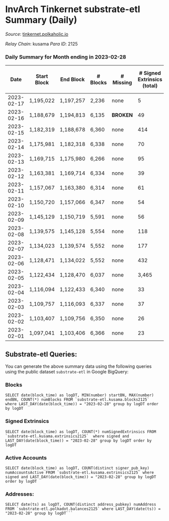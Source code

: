 # InvArch Tinkernet substrate-etl Summary (Daily)

_Source_: [tinkernet.polkaholic.io](https://tinkernet.polkaholic.io)

*Relay Chain*: kusama
*Para ID*: 2125



### Daily Summary for Month ending in 2023-02-28


| Date | Start Block | End Block | # Blocks | # Missing | # Signed Extrinsics (total) | # Active Accounts | # Addresses with Balances | # Events | # Transfers | # XCM Transfers In | # XCM Transfers Out |
| ---- | ----------- | --------- | -------- | --------- | --------------------------- | ----------------- | ------------------------- | -------- | ----------- | ------------------ | ------------------- |
| 2023-02-17 | 1,195,022 | 1,197,257 | 2,236 | none  | 5 | 3 |  | 706 | 43  |   |   |
| 2023-02-16 | 1,188,679 | 1,194,813 | 6,135 |  **BROKEN**  | 49 | 34 | 7,745 | 13,747 | 1,115  |   |   |
| 2023-02-15 | 1,182,319 | 1,188,678 | 6,360 | none  | 414 | 159 | 7,743 | 17,133 | 1,723  |   |   |
| 2023-02-14 | 1,175,981 | 1,182,318 | 6,338 | none  | 70 | 38 | 7,754 | 14,613 | 1,411  |   |   |
| 2023-02-13 | 1,169,715 | 1,175,980 | 6,266 | none  | 95 | 80 | 7,754 | 14,684 | 1,472  |   |   |
| 2023-02-12 | 1,163,381 | 1,169,714 | 6,334 | none  | 39 | 28 | 7,753 | 13,956 | 970  | 9  | 18  |
| 2023-02-11 | 1,157,067 | 1,163,380 | 6,314 | none  | 61 | 43 | 7,753 | 14,214 | 1,133  | 2  | 29  |
| 2023-02-10 | 1,150,720 | 1,157,066 | 6,347 | none  | 54 | 35 | 7,754 | 14,231 | 1,114  | 2  | 26  |
| 2023-02-09 | 1,145,129 | 1,150,719 | 5,591 | none  | 56 | 45 | 7,742 | 12,900 | 1,281  | 3  | 37  |
| 2023-02-08 | 1,139,575 | 1,145,128 | 5,554 | none  | 118 | 79 | 7,741 | 13,746 | 1,717  |   |   |
| 2023-02-07 | 1,134,023 | 1,139,574 | 5,552 | none  | 177 | 135 | 7,741 | 15,021 | 2,598  | 11  | 97  |
| 2023-02-06 | 1,128,471 | 1,134,022 | 5,552 | none  | 432 | 321 | 7,741 | 18,751 | 4,393  | 23  | 238  |
| 2023-02-05 | 1,122,434 | 1,128,470 | 6,037 | none  | 3,465 | 2,754 | 7,803 | 45,157 | 8,187  | 46  |   |
| 2023-02-04 | 1,116,094 | 1,122,433 | 6,340 | none  | 33 | 17 | 8,055 | 38,697 | 7,022  | 1  |   |
| 2023-02-03 | 1,109,757 | 1,116,093 | 6,337 | none  | 37 | 23 | 1,861 | 13,701 | 762  |   |   |
| 2023-02-02 | 1,103,407 | 1,109,756 | 6,350 | none  | 26 | 17 | 1,861 | 13,524 | 631  |   |   |
| 2023-02-01 | 1,097,041 | 1,103,406 | 6,366 | none  | 23 | 15 | 1,861 | 13,364 | 460  | 1  |   |

## Substrate-etl Queries:
You can generate the above summary data using the following queries using the public dataset `substrate-etl` in Google BigQuery:


### Blocks
```
SELECT date(block_time) as logDT, MIN(number) startBN, MAX(number) endBN, COUNT(*) numBlocks FROM `substrate-etl.kusama.blocks2125`  where LAST_DAY(date(block_time)) = "2023-02-28" group by logDT order by logDT
```


### Signed Extrinsics
```
SELECT date(block_time) as logDT, COUNT(*) numSignedExtrinsics FROM `substrate-etl.kusama.extrinsics2125`  where signed and LAST_DAY(date(block_time)) = "2023-02-28" group by logDT order by logDT
```


### Active Accounts
```
SELECT date(block_time) as logDT, COUNT(distinct signer_pub_key) numAccountsActive FROM `substrate-etl.kusama.extrinsics2125` where signed and LAST_DAY(date(block_time)) = "2023-02-28" group by logDT order by logDT
```


### Addresses:
```
SELECT date(ts) as logDT, COUNT(distinct address_pubkey) numAddress FROM `substrate-etl.polkadot.balances2125` where LAST_DAY(date(ts)) = "2023-02-28" group by logDT```

